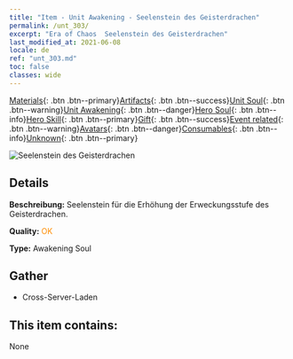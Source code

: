 ```yaml
---
title: "Item - Unit Awakening - Seelenstein des Geisterdrachen"
permalink: /unt_303/
excerpt: "Era of Chaos  Seelenstein des Geisterdrachen"
last_modified_at: 2021-06-08
locale: de
ref: "unt_303.md"
toc: false
classes: wide
---
```

 [Materials](/ItemsDE/){: .btn .btn--primary}[Artifacts](/ItemsDE/Artifacts/){: .btn .btn--success}[Unit Soul](/ItemsDE/UnitSoul/){: .btn .btn--warning}[Unit Awakening](/ItemsDE/UnitAwakening/){: .btn .btn--danger}[Hero Soul](/ItemsDE/HeroSoul/){: .btn .btn--info}[Hero Skill](/ItemsDE/HeroSkill/){: .btn .btn--primary}[Gift](/ItemsDE/Gift/){: .btn .btn--success}[Event related](/ItemsDE/Events/){: .btn .btn--warning}[Avatars](/ItemsDE/Avatars/){: .btn .btn--danger}[Consumables](/ItemsDE/Consumables/){: .btn .btn--info}[Unknown](/ItemsDE/Unknown/){: .btn .btn--primary}

 ![Seelenstein des Geisterdrachen](/images/u/tia_gulong.jpg)

## Details
 **Beschreibung:** Seelenstein für die Erhöhung der Erweckungsstufe des Geisterdrachen.

 **Quality:** <span style="color: #FF8C00">OK</span>

 **Type:** Awakening Soul

## Gather

*    Cross-Server-Laden 

## This item contains:

  None

